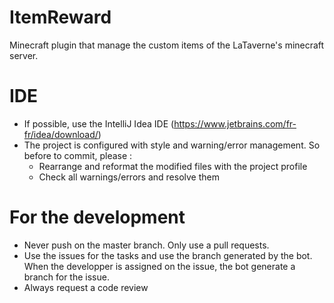 # ItemReward
Minecraft plugin that manage the custom items of the LaTaverne's minecraft server.

# IDE
* If possible, use the IntelliJ Idea IDE (https://www.jetbrains.com/fr-fr/idea/download/)
* The project is configured with style and warning/error management. So before to commit, please :
  - Rearrange and reformat the modified files with the project profile
  - Check all warnings/errors and resolve them

# For the development
* Never push on the master branch. Only use a pull requests.
* Use the issues for the tasks and use the branch generated by the bot. When the developper is assigned on the issue, the bot generate a branch for the issue.
* Always request a code review
